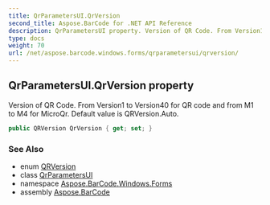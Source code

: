 ```yaml
---
title: QrParametersUI.QrVersion
second_title: Aspose.BarCode for .NET API Reference
description: QrParametersUI property. Version of QR Code. From Version1 to Version40 for QR code and from M1 to M4 for MicroQr. Default value is QRVersion.Auto
type: docs
weight: 70
url: /net/aspose.barcode.windows.forms/qrparametersui/qrversion/
---
```

## QrParametersUI.QrVersion property

Version of QR Code. From Version1 to Version40 for QR code and from M1 to M4 for MicroQr. Default value is QRVersion.Auto.

```csharp
public QRVersion QrVersion { get; set; }
```

### See Also

* enum [QRVersion](../../../aspose.barcode.generation/qrversion/)
* class [QrParametersUI](../)
* namespace [Aspose.BarCode.Windows.Forms](../../../aspose.barcode.windows.forms/)
* assembly [Aspose.BarCode](../../../)


